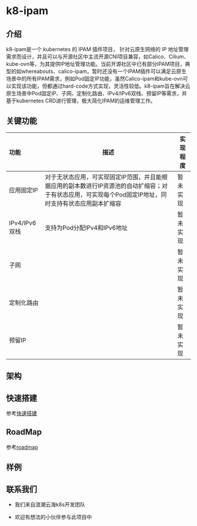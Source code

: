 # k8-ipam

## 介绍

k8-ipam是一个 kubernetes 的 IPAM 插件项目， 针对云原生网络的 IP 地址管理需求而设计，并且可以与开源社区中主流开源CNI项目兼容，如Calico、Cilium、kube-ovn等，为其提供IP地址管理功能。当前开源社区中已有部分IPAM项目，典型的如whereabouts、calico-ipam，暂时还没有一个IPAM插件可以满足云原生场景中的所有IPAM需求，例如Pod固定IP功能，虽然Calico-ipam和kube-ovn可以实现该功能，但都通过hard-code方式实现，灵活性较低。k8-ipam旨在解决云原生场景中Pod固定IP、子网、定制化路由、IPv4/IPv6双栈、预留IP等需求，并基于kubernetes CRD进行管理，极大简化IPAM的运维管理工作。

## 关键功能

| 功能          | 描述                                                         | 实现程度 |
| :------------ | ------------------------------------------------------------ | -------- |
| 应用固定IP    | 对于无状态应用，可实现固定IP范围，并且能根据应用的副本数进行IP资源池的自动扩缩容；对于有状态应用，可实现每个Pod固定IP地址，同时支持有状态应用副本扩缩容 | 暂未实现 |
| IPv4/IPv6双栈 | 支持为Pod分配IPv4和IPv6地址                                  | 暂未实现 |
| 子网          |                                                              | 暂未实现 |
| 定制化路由    |                                                              | 暂未实现 |
| 预留IP        |                                                              | 暂未实现 |



## 架构

## 快速搭建

参考[快速搭建](./docs/install.md)

## RoadMap

参考[roadmap](roadmap.md)

## 样例



## 联系我们

 - 我们来自浪潮云海k8s开发团队

 - 欢迎有想法的小伙伴参与此项目中

   
